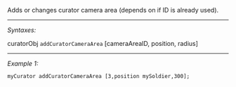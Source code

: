 Adds or changes curator camera area (depends on if ID is already used).


---
*Syntaxes:*

curatorObj `addCuratorCameraArea` [cameraAreaID, position, radius]

---
*Example 1:*

```sqf
myCurator addCuratorCameraArea [3,position mySoldier,300];
```